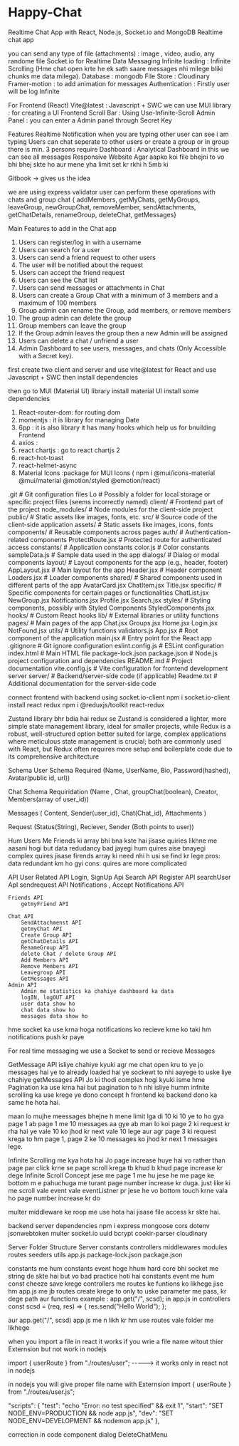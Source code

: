 # Happy-Chat
Realtime Chat App with React, Node.js, Socket.io and MongoDB
Realtime chat app

you can send any type of file (attachments) : image , video, audio, any randome file
Socket.io for Realtime Data Messaging
Infinite loading : Infinite Scrolling (Hme chat open krte he ek sath saare messages nhi milege bliki chunks me data milega).
Database : mongodb
File Store : Cloudinary
Framer-motion : to add animation for messages
Authentication : Firstly user will be log Infinite

For Frontend (React)
Vite@latest : Javascript + SWC
we can use MUI library : for creating a UI Frontend
Scroll Bar : Using Use-Infinite-Scroll
Admin Panel : you can enter a Admin panel through Secret Key


Features
Realtime Notification
when you are typing other user can see i am typing
Users can chat seperate to other users 
or create a group or in group there is min. 3 persons require
Dashboard : Analytical Dashboard in this we can see all messages
Responsive Website
Agar aapko koi file bhejni to vo bhi bhej skte ho aur mene yha limit set kr rkhi h 5mb ki

Gitbook -> gives us the idea 


we are using express validator
user can perform these operations with chats and group chat
{ addMembers, 
  getMyChats,
  getMyGroups, 
  leaveGroup, 
  newGroupChat, 
  removeMember, 
  sendAttachments,
  getChatDetails,
  renameGroup,
  deleteChat, 
  getMessages}


Main Features to add in the Chat app
1. Users can register/log in with a username
2. Users can search for a user
3. Users can send a friend request to other users
4. The user will be notified about the request
5. Users can accept the friend request
6. Users can see the Chat list
7. Users can send messages or attachments in Chat
8. Users can create a Group Chat with a minimum of 3 members and a maximum of 100 members
9. Group admin can rename the Group, add members, or remove members
10. The group admin can delete the group
11. Group members can leave the group
12. If the Group admin leaves the group then a new Admin will be assigned
13. Users can delete a chat / unfriend a user
14. Admin Dashboard to see users, messages, and chats (Only Accessible with a Secret key).



first create two client and server
and use vite@latest for React
and use Javascript + SWC
then install dependencies

then go to MUI (Material UI) library
install material UI
install some dependencies
1. React-router-dom: for routing dom
2. momentjs : it is library for managing Date
3. 6pp : it is also library it has many hooks which help us for bnuilding Frontend
4. axios :
5. react chartjs : go to react chartjs 2
6. react-hot-toast 
7. react-helmet-async
8. Material Icons :package for MUI Icons
( npm i @mui/icons-material @mui/material @motion/styled @emotion/react)





.git                # Git configuration files
Lo                  # Possibly a folder for local storage or specific project files (seems incorrectly named)
client/             # Frontend part of the project
    node_modules/   # Node modules for the client-side project
    public/         # Static assets like images, fonts, etc.
    src/            # Source code of the client-side application
        assets/     # Static assets like images, icons, fonts
        components/ # Reusable components across pages
            auth/   # Authentication-related components
            ProtectRoute.jsx   # Protected route for authenticated access
        constants/   # Application constants
            color.js    # Color constants
            sampleData.js   # Sample data used in the app
        dialogs/     # Dialog or modal components
        layout/      # Layout components for the app (e.g., header, footer)
            AppLayout.jsx  # Main layout for the app
            Header.jsx     # Header component
            Loaders.jsx    # Loader components
        shared/      # Shared components used in different parts of the app
            AvatarCard.jsx
            ChatItem.jsx
            Title.jsx
        specific/    # Specific components for certain pages or functionalities
            ChatList.jsx
            NewGroup.jsx
            Notifications.jsx
            Profile.jsx
            Search.jsx
        styles/       # Styling components, possibly with Styled Components
            StyledComponents.jsx
        hooks/        # Custom React hooks
        lib/          # External libraries or utility functions
        pages/        # Main pages of the app
            Chat.jsx
            Groups.jsx
            Home.jsx
            Login.jsx
            NotFound.jsx
        utils/         # Utility functions
            validators.js
    App.jsx          # Root component of the application
    main.jsx         # Entry point for the React app
    .gitignore       # Git ignore configuration
    eslint.config.js # ESLint configuration
    index.html       # Main HTML file
    package-lock.json
    package.json     # Node.js project configuration and dependencies
    README.md        # Project documentation
    vite.config.js   # Vite configuration for frontend development server
server/             # Backend/server-side code (if applicable)
    Readme.txt       # Additional documentation for the server-side code


connect frontend with backend using socket.io-client
npm i socket.io-client
install react redux
 npm i @reduxjs/toolkit react-redux

 Zustand library bhr bdia hai redux se 
 Zustand is considered a lighter, more simple state management library, ideal for smaller projects, while Redux is a robust, well-structured option better suited for large, complex applications where meticulous state management is crucial; both are commonly used with React, but Redux often requires more setup and boilerplate code due to its comprehensive architecture

Schema
User Schema Required (Name, UserName, Bio, Password(hashed), Avatar(public id, url))

Chat Schema Requiridation (Name , Chat, groupChat(boolean), Creator, Members(array of user_id))

Messages ( Content, Sender(user_id), Chat(Chat_id), Attachments )

Request (Status(String), Reciever, Sender (Both points to user))

Hum Users Me Friends ki array bhi bna kste hai jisase quiries likhne me aasani hogi but data redudancy bad jayegi
hum quires aise bnayegi complex quires jisase firends array ki need nhi h usi se find kr lege
pros: data redundant km ho gyi
cons: quires are more complicated

API
    User Related API
        Login, SignUp Api
        Search API
        Register API
        searchUser ApI
        sendrequest API
        Notifications , Accept Notifications API

    Friends API
        getmyFriend API

    Chat API
        SendAttachmenst API
        getmyChat API
        Create Group API
        getChatDetails API
        RenameGroup API
        delete Chat / delete Group API
        Add Members API
        Remove Members API
        Leavegroup API
        GetMessages API
    Admin API
        Admin me statistics ka chahiye dashboard ka data
        logIN, logOUT API
        user data show ho 
        chat data show ho
        messages data show ho






hme socket ka use krna hoga notifications ko recieve krne ko taki hm notifications push kr paye

For real time messaging we use a Socket
to send or recieve Messages


GetMessage API isliye chahiye kyuki agr me chat open kru to ye jo messages hai ye to already loaded hai ye sockewt to nhi aayege to uske liye chahiye getMessages API Jo ki thodi complex hogi kyuki isme hme Pagination ka use krna hai but pagination to h nhi isliye humm infnite scrolling ka use krege ye dono concept h frontend ke backend dono ka same he hota hai.



maan lo mujhe meessages bhejne h mene limit lga di 10 ki 10 ye to ho gya page 1 ab page 1 me 10 messages aa gye 
ab man lo koi page 2 ki request kr rha hai ye vale 10 ko jhod kr next vale 10 lege 
aur agr page 3 ki request krega to hm page 1, page 2 ke 10 messages ko jhod kr next 1 messages lege.

Infinite Scrolling me kya hota hai
Jo page increase huye hai vo rather than page par click krne se page scroll krega tb khud b khud page increase kr dege
Infinite Scroll Concept 
jese me page 1 me hu jese he me page ke bottom m e pahuchuga me turant page number increase kr duga.
just like ki me scroll vale event vale eventListner pr jese he vo bottom touch krne vala ho page number increase kr do



multer middleware ke roop me use hota hai jisase file access kr skte hai.

backend server dependencies
npm i express mongoose cors dotenv jsonwebtoken multer socket.io uuid bcrypt cookir-parser cloudinary

Server Folder Structure
    Server
        constants
        controllers
        middlewares
        modules
        routes
        seeders
        utils
        app.js
        package-lock.json
        package.json

constants me hum constants event hoge hhum hard core bhi socket me string de skte hai
but vo bad practice hoti hai
constants event me hum const cheeze save krege
controllers me routes ke funtions ko likhege 
jise hm app.js me jb routes create krege to only to uske parameter
me pass, kr dege path aur functions
example : app.get("/", scsd); in app.js
in controllers
const scsd = (req, res) => {
    res.send("Hello World");
};

aur app.get("/", scsd) app.js me n likh kr hm use routes vale folder me likhege 


when you import a file in react it works if you wrie a file name 
witout thier Externsion but not work in nodejs 

import { userRoute } from "./routes/user"; 
-----> it works only in react not in nodejs

in nodejs you will give proper file name with Externsion
import { userRoute } from "./routes/user.js"; 



"scripts": {
    "test": "echo \"Error: no test specified\" && exit 1",
    "start": "SET NODE_ENV=PRODUCTION  && node app.js",
    "dev": "SET NODE_ENV=DEVELOPMENT  &&  nodemon app.js"
  },

correction in code
  component 
    dialog
        DeleteChatMenu